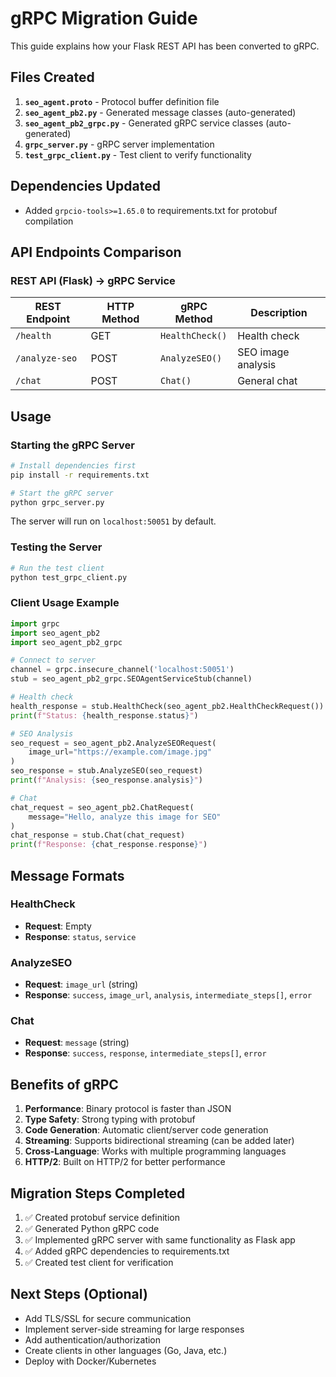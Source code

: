 # gRPC Migration Guide

This guide explains how your Flask REST API has been converted to gRPC.

## Files Created

1. **`seo_agent.proto`** - Protocol buffer definition file
2. **`seo_agent_pb2.py`** - Generated message classes (auto-generated)
3. **`seo_agent_pb2_grpc.py`** - Generated gRPC service classes (auto-generated)
4. **`grpc_server.py`** - gRPC server implementation
5. **`test_grpc_client.py`** - Test client to verify functionality

## Dependencies Updated

- Added `grpcio-tools>=1.65.0` to requirements.txt for protobuf compilation

## API Endpoints Comparison

### REST API (Flask) → gRPC Service

| REST Endpoint | HTTP Method | gRPC Method | Description |
|---------------|-------------|-------------|-------------|
| `/health` | GET | `HealthCheck()` | Health check |
| `/analyze-seo` | POST | `AnalyzeSEO()` | SEO image analysis |
| `/chat` | POST | `Chat()` | General chat |

## Usage

### Starting the gRPC Server

```bash
# Install dependencies first
pip install -r requirements.txt

# Start the gRPC server
python grpc_server.py
```

The server will run on `localhost:50051` by default.

### Testing the Server

```bash
# Run the test client
python test_grpc_client.py
```

### Client Usage Example

```python
import grpc
import seo_agent_pb2
import seo_agent_pb2_grpc

# Connect to server
channel = grpc.insecure_channel('localhost:50051')
stub = seo_agent_pb2_grpc.SEOAgentServiceStub(channel)

# Health check
health_response = stub.HealthCheck(seo_agent_pb2.HealthCheckRequest())
print(f"Status: {health_response.status}")

# SEO Analysis
seo_request = seo_agent_pb2.AnalyzeSEORequest(
    image_url="https://example.com/image.jpg"
)
seo_response = stub.AnalyzeSEO(seo_request)
print(f"Analysis: {seo_response.analysis}")

# Chat
chat_request = seo_agent_pb2.ChatRequest(
    message="Hello, analyze this image for SEO"
)
chat_response = stub.Chat(chat_request)
print(f"Response: {chat_response.response}")
```

## Message Formats

### HealthCheck
- **Request**: Empty
- **Response**: `status`, `service`

### AnalyzeSEO
- **Request**: `image_url` (string)
- **Response**: `success`, `image_url`, `analysis`, `intermediate_steps[]`, `error`

### Chat
- **Request**: `message` (string)
- **Response**: `success`, `response`, `intermediate_steps[]`, `error`

## Benefits of gRPC

1. **Performance**: Binary protocol is faster than JSON
2. **Type Safety**: Strong typing with protobuf
3. **Code Generation**: Automatic client/server code generation
4. **Streaming**: Supports bidirectional streaming (can be added later)
5. **Cross-Language**: Works with multiple programming languages
6. **HTTP/2**: Built on HTTP/2 for better performance

## Migration Steps Completed

1. ✅ Created protobuf service definition
2. ✅ Generated Python gRPC code
3. ✅ Implemented gRPC server with same functionality as Flask app
4. ✅ Added gRPC dependencies to requirements.txt  
5. ✅ Created test client for verification

## Next Steps (Optional)

- Add TLS/SSL for secure communication
- Implement server-side streaming for large responses
- Add authentication/authorization
- Create clients in other languages (Go, Java, etc.)
- Deploy with Docker/Kubernetes